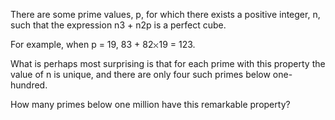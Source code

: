   <p>There are some prime values, p, for which there exists a positive integer, n, such that the expression n3 + n2p is a perfect cube.</p>  <p>For example, when p = 19, 83 + 82<img src='images/symbol_times.gif' width='9' height='9' alt='&times;' border='0' style='vertical-align:middle;' />19 = 123.</p>  <p>What is perhaps most surprising is that for each prime with this property the value of n is unique, and there are only four such primes below one-hundred.</p>  <p>How many primes below one million have this remarkable property?</p>    